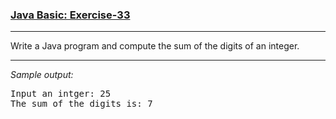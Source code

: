 ### [Java Basic: Exercise-33](https://www.w3resource.com/java-exercises/basic/java-basic-exercise-33.php)

***
Write a Java program and compute the sum of the digits of an integer.
***
_Sample output:_
<pre>
Input an intger: 25                                                                                           
The sum of the digits is: 7 
</pre>
